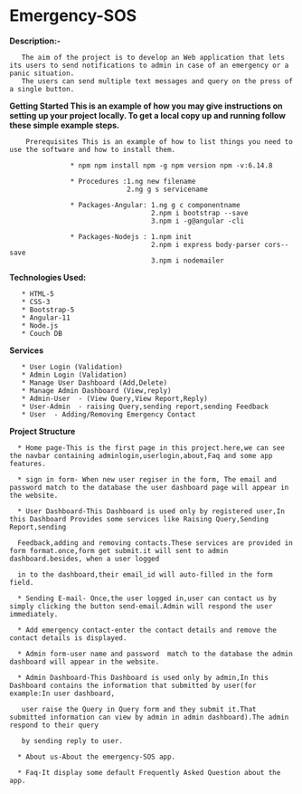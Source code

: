 # Emergency-SOS

**Description:-**
     
       The aim of the project is to develop an Web application that lets its users to send notifications to admin in case of an emergency or a panic situation. 
       The users can send multiple text messages and query on the press of a single button.
       
**Getting Started This is an example of how you may give instructions on setting up your project locally. To get a local copy up and running follow these simple example steps.**

        Prerequisites This is an example of how to list things you need to use the software and how to install them.

                   * npm npm install npm -g npm version npm -v:6.14.8

                   * Procedures :1.ng new filename 
                                 2.ng g s servicename

                   * Packages-Angular: 1.ng g c componentname 
                                       2.npm i bootstrap --save  
                                       3.npm i -g@angular -cli

                   * Packages-Nodejs : 1.npm init 
                                       2.npm i express body-parser cors--save
                                       3.npm i nodemailer 
       
 **Technologies Used:**
      
       * HTML-5
       * CSS-3
       * Bootstrap-5
       * Angular-11
       * Node.js
       * Couch DB
       
  **Services**
      
       * User Login (Validation)
       * Admin Login (Validation)
       * Manage User Dashboard (Add,Delete)
       * Manage Admin Dashboard (View,reply)
       * Admin-User  - (View Query,View Report,Reply)
       * User-Admin  - raising Query,sending report,sending Feedback
       * User  - Adding/Removing Emergency Contact
       
 **Project Structure**
 
      * Home page-This is the first page in this project.here,we can see the navbar containing adminlogin,userlogin,about,Faq and some app features.
      
      * sign in form- When new user regiser in the form, The email and password match to the database the user dashboard page will appear in the website.
      
      * User Dashboard-This Dashboard is used only by registered user,In this Dashboard Provides some services like Raising Query,Sending Report,sending   
      
      Feedback,adding and removing contacts.These services are provided in form format.once,form get submit.it will sent to admin dashboard.besides, when a user logged
      
      in to the dashboard,their email_id will auto-filled in the form field.
       
      * Sending E-mail- Once,the user logged in,user can contact us by simply clicking the button send-email.Admin will respond the user immediately.
      
      * Add emergency contact-enter the contact details and remove the contact details is displayed. 
      
      * Admin form-user name and password  match to the database the admin dashboard will appear in the website.
      
      * Admin Dashboard-This Dashboard is used only by admin,In this Dashboard contains the information that submitted by user(for example:In user dashboard,
       
       user raise the Query in Query form and they submit it.That submitted information can view by admin in admin dashboard).The admin respond to their query
      
       by sending reply to user.
      
      * About us-About the emergency-SOS app. 
      
      * Faq-It display some default Frequently Asked Question about the app.
     


                                     
